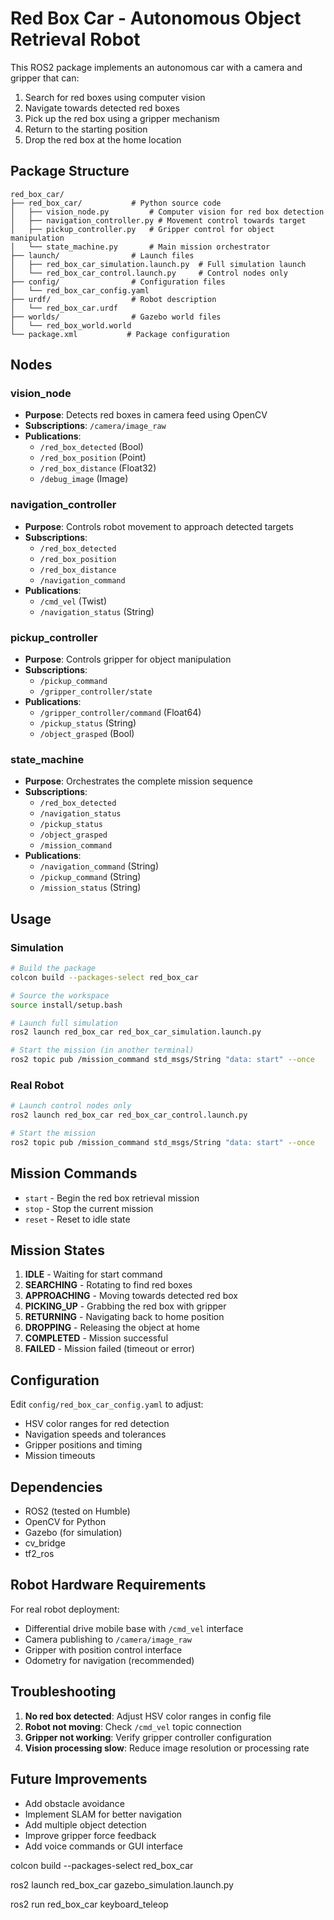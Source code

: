 # Red Box Car - Autonomous Object Retrieval Robot

This ROS2 package implements an autonomous car with a camera and gripper that can:
1. Search for red boxes using computer vision
2. Navigate towards detected red boxes
3. Pick up the red box using a gripper mechanism
4. Return to the starting position
5. Drop the red box at the home location

## Package Structure

```
red_box_car/
├── red_box_car/           # Python source code
│   ├── vision_node.py         # Computer vision for red box detection
│   ├── navigation_controller.py # Movement control towards target
│   ├── pickup_controller.py   # Gripper control for object manipulation
│   └── state_machine.py       # Main mission orchestrator
├── launch/                # Launch files
│   ├── red_box_car_simulation.launch.py  # Full simulation launch
│   └── red_box_car_control.launch.py     # Control nodes only
├── config/                # Configuration files
│   └── red_box_car_config.yaml
├── urdf/                  # Robot description
│   └── red_box_car.urdf
├── worlds/                # Gazebo world files
│   └── red_box_world.world
└── package.xml           # Package configuration
```

## Nodes

### vision_node
- **Purpose**: Detects red boxes in camera feed using OpenCV
- **Subscriptions**: `/camera/image_raw`
- **Publications**: 
  - `/red_box_detected` (Bool)
  - `/red_box_position` (Point) 
  - `/red_box_distance` (Float32)
  - `/debug_image` (Image)

### navigation_controller
- **Purpose**: Controls robot movement to approach detected targets
- **Subscriptions**: 
  - `/red_box_detected`
  - `/red_box_position`
  - `/red_box_distance`
  - `/navigation_command`
- **Publications**: 
  - `/cmd_vel` (Twist)
  - `/navigation_status` (String)

### pickup_controller
- **Purpose**: Controls gripper for object manipulation
- **Subscriptions**: 
  - `/pickup_command`
  - `/gripper_controller/state`
- **Publications**:
  - `/gripper_controller/command` (Float64)
  - `/pickup_status` (String)
  - `/object_grasped` (Bool)

### state_machine
- **Purpose**: Orchestrates the complete mission sequence
- **Subscriptions**: 
  - `/red_box_detected`
  - `/navigation_status`
  - `/pickup_status`
  - `/object_grasped`
  - `/mission_command`
- **Publications**:
  - `/navigation_command` (String)
  - `/pickup_command` (String)
  - `/mission_status` (String)

## Usage

### Simulation
```bash
# Build the package
colcon build --packages-select red_box_car

# Source the workspace
source install/setup.bash

# Launch full simulation
ros2 launch red_box_car red_box_car_simulation.launch.py

# Start the mission (in another terminal)
ros2 topic pub /mission_command std_msgs/String "data: start" --once
```

### Real Robot
```bash
# Launch control nodes only
ros2 launch red_box_car red_box_car_control.launch.py

# Start the mission
ros2 topic pub /mission_command std_msgs/String "data: start" --once
```

## Mission Commands

- `start` - Begin the red box retrieval mission
- `stop` - Stop the current mission
- `reset` - Reset to idle state

## Mission States

1. **IDLE** - Waiting for start command
2. **SEARCHING** - Rotating to find red boxes
3. **APPROACHING** - Moving towards detected red box
4. **PICKING_UP** - Grabbing the red box with gripper
5. **RETURNING** - Navigating back to home position
6. **DROPPING** - Releasing the object at home
7. **COMPLETED** - Mission successful
8. **FAILED** - Mission failed (timeout or error)

## Configuration

Edit `config/red_box_car_config.yaml` to adjust:
- HSV color ranges for red detection
- Navigation speeds and tolerances
- Gripper positions and timing
- Mission timeouts

## Dependencies

- ROS2 (tested on Humble)
- OpenCV for Python
- Gazebo (for simulation)
- cv_bridge
- tf2_ros

## Robot Hardware Requirements

For real robot deployment:
- Differential drive mobile base with `/cmd_vel` interface
- Camera publishing to `/camera/image_raw`
- Gripper with position control interface
- Odometry for navigation (recommended)

## Troubleshooting

1. **No red box detected**: Adjust HSV color ranges in config file
2. **Robot not moving**: Check `/cmd_vel` topic connection
3. **Gripper not working**: Verify gripper controller configuration
4. **Vision processing slow**: Reduce image resolution or processing rate

## Future Improvements

- Add obstacle avoidance
- Implement SLAM for better navigation
- Add multiple object detection
- Improve gripper force feedback
- Add voice commands or GUI interface

colcon build --packages-select red_box_car

ros2 launch red_box_car gazebo_simulation.launch.py

ros2 run red_box_car keyboard_teleop